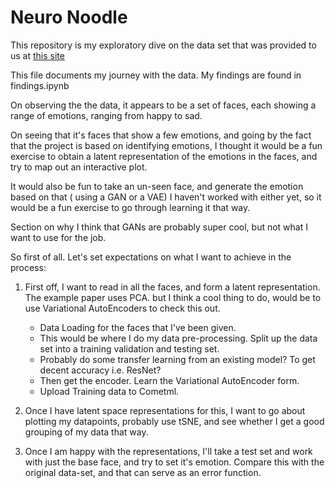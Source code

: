 Neuro Noodle
==

This repository is my exploratory dive on the data set that was provided to us at [this site](https://https://www.dropbox.com/sh/v0t0s2qrafmfziu/AACg_xr2r7VF4YNvejuPu-9pa?dl=0)


This file documents my journey with the data. My findings are found in findings.ipynb

On observing the the data, it appears to be a set of faces, each showing a range of emotions, ranging from happy to sad. 

<Insert some Pictures here>

On seeing that it's faces that show a few emotions, and going by the fact that the project is based on identifying emotions, I thought it would be a fun exercise to obtain a latent representation of the emotions in the faces, and try to map out an interactive plot.     


It would also be fun to take an un-seen face, and generate the emotion based on that ( using a GAN or a VAE)
I haven't worked with either yet, so it would be a fun exercise to go through learning it that way.   

Section on why I think that GANs are probably super cool, but not what I want to use for the job.


So first of all. Let's set expectations on what I want to achieve in the process:

1.  First off, I want to read in all the faces, and form a latent representation. The example paper uses PCA. but I think a cool thing to do, would be to use Variational AutoEncoders to check this out.

    + Data Loading for the faces that I've been given.
    + This would be where I do my data pre-processing. Split up the data set into a training validation and testing set.
    + Probably do some transfer learning from an existing model? To get decent accuracy i.e. ResNet?
    + Then get the encoder. Learn the Variational AutoEncoder form.
    + Upload Training data to Cometml.

2. Once I have latent space representations for this, I want to go about plotting my datapoints, probably use tSNE, and see whether I get a good grouping of my data that way. 

3. Once I am happy with the representations, I'll take a test set and work with just the base face, and try to set it's emotion. Compare this with the original data-set, and that can serve as an error function.  







